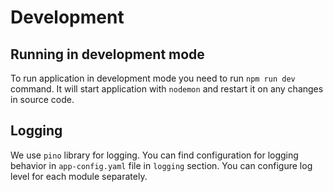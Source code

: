 # Development

## Running in development mode

To run application in development mode you need to run `npm run dev` command.
It will start application with `nodemon` and restart it on any changes in source code.

## Logging

We use `pino` library for logging.
You can find configuration for logging behavior in `app-config.yaml` file in `logging` section.
You can configure log level for each module separately.
